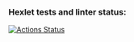 ### Hexlet tests and linter status:
[![Actions Status](https://github.com/gleb-fake-git/python-project-49/actions/workflows/hexlet-check.yml/badge.svg)](https://github.com/gleb-fake-git/python-project-49/actions)